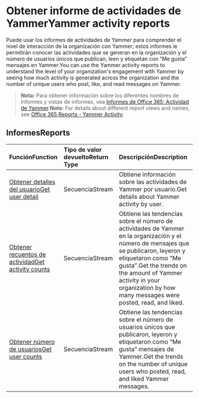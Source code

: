 # <a name="yammer-activity-reports"></a><span data-ttu-id="964bf-101">Obtener informe de actividades de Yammer</span><span class="sxs-lookup"><span data-stu-id="964bf-101">Yammer activity reports</span></span>

<span data-ttu-id="964bf-102">Puede usar los informes de actividades de Yammer para comprender el nivel de interacción de la organización con Yammer; estos informes le permitirán conocer las actividades que se generan en la organización y el número de usuarios únicos que publican, leen y etiquetan con “Me gusta” mensajes en Yammer.</span><span class="sxs-lookup"><span data-stu-id="964bf-102">You can use the Yammer activity reports to understand the level of your organization's engagement with Yammer by seeing how much activity is generated across the organization and the number of unique users who post, like, and read messages on Yammer.</span></span>

> <span data-ttu-id="964bf-103">**Nota:** Para obtener información sobre los diferentes nombres de informes y vistas de informes, vea [Informes de Office 365: Actividad de Yammer]((https://support.office.com/client/Yammer-activity-c7c9f938-5b8e-4d52-b1a2-c7c32cb2312a)).</span><span class="sxs-lookup"><span data-stu-id="964bf-103">**Note:** For details about different report views and names, see [Office 365 Reports - Yammer Activity]((https://support.office.com/client/Yammer-activity-c7c9f938-5b8e-4d52-b1a2-c7c32cb2312a)).</span></span>

## <a name="reports"></a><span data-ttu-id="964bf-104">Informes</span><span class="sxs-lookup"><span data-stu-id="964bf-104">Reports</span></span>

| <span data-ttu-id="964bf-105">Función</span><span class="sxs-lookup"><span data-stu-id="964bf-105">Function</span></span>                                 | <span data-ttu-id="964bf-106">Tipo de valor devuelto</span><span class="sxs-lookup"><span data-stu-id="964bf-106">Return Type</span></span> | <span data-ttu-id="964bf-107">Descripción</span><span class="sxs-lookup"><span data-stu-id="964bf-107">Description</span></span>                              |
| :--------------------------------------- | :---------- | :--------------------------------------- |
| [<span data-ttu-id="964bf-108">Obtener detalles del usuario</span><span class="sxs-lookup"><span data-stu-id="964bf-108">Get user detail</span></span>](../api/reportroot_getyammeractivityuserdetail.md) | <span data-ttu-id="964bf-109">Secuencia</span><span class="sxs-lookup"><span data-stu-id="964bf-109">Stream</span></span>      | <span data-ttu-id="964bf-110">Obtiene información sobre las actividades de Yammer por usuario.</span><span class="sxs-lookup"><span data-stu-id="964bf-110">Get details about Yammer activity by user.</span></span> |
| [<span data-ttu-id="964bf-111">Obtener recuentos de actividad</span><span class="sxs-lookup"><span data-stu-id="964bf-111">Get activity counts</span></span>](../api/reportroot_getyammeractivitycounts.md) | <span data-ttu-id="964bf-112">Secuencia</span><span class="sxs-lookup"><span data-stu-id="964bf-112">Stream</span></span>      | <span data-ttu-id="964bf-113">Obtiene las tendencias sobre el número de actividades de Yammer en la organización y el número de mensajes que se publicaron, leyeron y etiquetaron como “Me gusta”.</span><span class="sxs-lookup"><span data-stu-id="964bf-113">Get the trends on the amount of Yammer activity in your organization by how many messages were posted, read, and liked.</span></span> |
| [<span data-ttu-id="964bf-114">Obtener número de usuarios</span><span class="sxs-lookup"><span data-stu-id="964bf-114">Get user counts</span></span>](../api/reportroot_getyammeractivityusercounts.md) | <span data-ttu-id="964bf-115">Secuencia</span><span class="sxs-lookup"><span data-stu-id="964bf-115">Stream</span></span>      | <span data-ttu-id="964bf-116">Obtiene las tendencias sobre el número de usuarios únicos que publicaron, leyeron y etiquetaron como “Me gusta” mensajes de Yammer.</span><span class="sxs-lookup"><span data-stu-id="964bf-116">Get the trends on the number of unique users who posted, read, and liked  Yammer messages.</span></span> |
